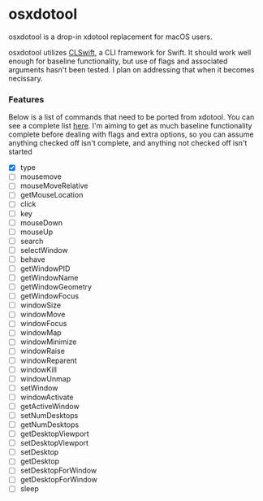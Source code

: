 # osxdotool

osxdotool is a drop-in xdotool replacement for macOS users.

osxdotool utilizes [CLSwift](https://github.com/twof/CLSwift), a CLI framework for Swift. It should work well enough for baseline functionality, but use of flags and associated arguments hasn't been tested. I plan on addressing that when it becomes necissary. 

### Features
Below is a list of commands that need to be ported from xdotool. You can see a complete list [here](https://www.semicomplete.com/projects/xdotool/xdotool.xhtml). I'm aiming to get as much baseline functionality complete before dealing with flags and extra options, so you can assume anything checked off isn't complete, and anything not checked off isn't started

- [x] type
- [ ] mousemove
- [ ] mouseMoveRelative
- [ ] getMouseLocation
- [ ] click
- [ ] key
- [ ] mouseDown
- [ ] mouseUp
- [ ] search
- [ ] selectWindow
- [ ] behave
- [ ] getWindowPID
- [ ] getWindowName
- [ ] getWindowGeometry
- [ ] getWindowFocus
- [ ] windowSize
- [ ] windowMove
- [ ] windowFocus
- [ ] windowMap
- [ ] windowMinimize
- [ ] windowRaise
- [ ] windowReparent
- [ ] windowKill
- [ ] windowUnmap
- [ ] setWindow
- [ ] windowActivate
- [ ] getActiveWindow
- [ ] setNumDesktops
- [ ] getNumDesktops
- [ ] getDesktopViewport
- [ ] setDesktopViewport
- [ ] setDesktop
- [ ] getDesktop
- [ ] setDesktopForWindow
- [ ] getDesktopForWindow
- [ ] sleep
